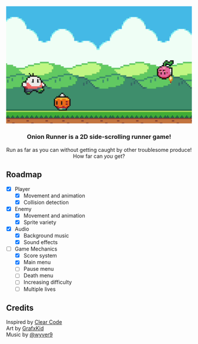 </br>
<p align="center">
  <img src="demo.png" width=600></img>
</p>

<h3 align="center">Onion Runner is a 2D side-scrolling runner game!</h3>
<p align="center">
  Run as far as you can without getting caught by other troublesome produce! </br>
  How far can <i>you</i> get?
</p>

## Roadmap

- [x] Player
  - [x] Movement and animation
  - [x] Collision detection
- [x] Enemy
  - [x] Movement and animation
  - [x] Sprite variety
- [x] Audio
  - [x] Background music
  - [x] Sound effects
- [ ] Game Mechanics
  - [x] Score system
  - [X] Main menu
  - [ ] Pause menu
  - [ ] Death menu
  - [ ] Increasing difficulty
  - [ ] Multiple lives

## Credits

Inspired by [Clear Code](https://www.youtube.com/watch?v=AY9MnQ4x3zk) </br>
Art by [GrafxKid](https://opengameart.org/content/arcade-platformer-assets) </br>
Music by [@wyver9](https://opengameart.org/content/good-mood-theme-8-bit)
